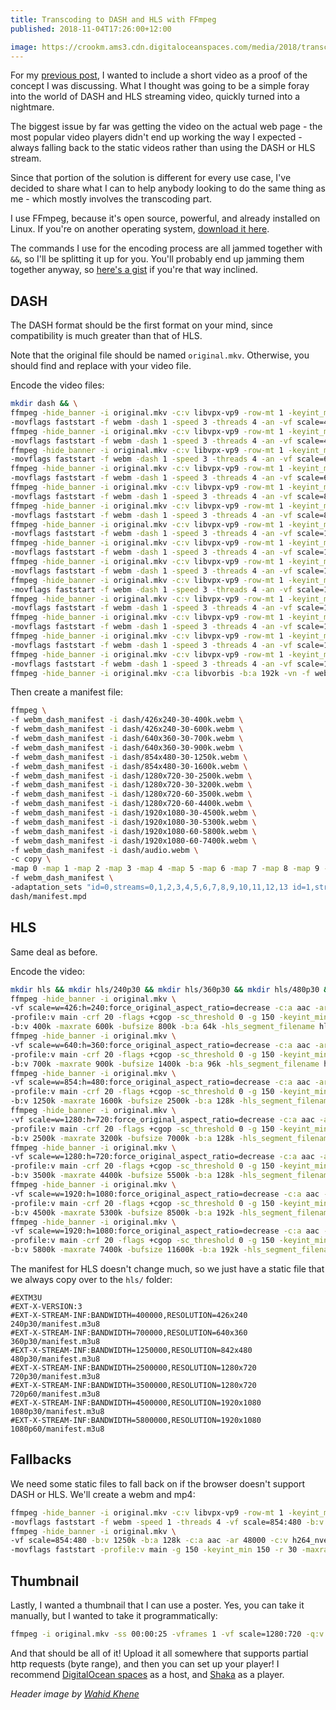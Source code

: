```yaml
---
title: Transcoding to DASH and HLS with FFmpeg
published: 2018-11-04T17:26:00+12:00

image: https://crookm.ams3.cdn.digitaloceanspaces.com/media/2018/transcoding-to-dash-and-hls-with-ffmpeg--9b3ab1d4-5fac-4534-aff0-b09e437e58d3.jpg
---
```


For my [previous post](https://www.crookm.com/journal/2018/running-skyrim-se-on-linux-mint-19/), I wanted to include a short video as a proof of the concept I was discussing. What I thought was going to be a simple foray into the world of DASH and HLS streaming video, quickly turned into a nightmare.

The biggest issue by far was getting the video on the actual web page - the most popular video players didn't end up working the way I expected - always falling back to the static videos rather than using the DASH or HLS stream.

Since that portion of the solution is different for every use case, I've decided to share what I can to help anybody looking to do the same thing as me - which mostly involves the transcoding part.

I use FFmpeg, because it's open source, powerful, and already installed on Linux. If you're on another operating system, [download it here](https://www.ffmpeg.org/).

The commands I use for the encoding process are all jammed together with `&&`, so I'll be splitting it up for you. You'll probably end up jamming them together anyway, so [here's a gist](https://gist.github.com/crookm/ab234655b5b3d2e4ac5f1502ad1b6e5c) if you're that way inclined.

## DASH
The DASH format should be the first format on your mind, since compatibility is much greater than that of HLS.

Note that the original file should be named `original.mkv`. Otherwise, you should find and replace with your video file.

Encode the video files:

```sh
mkdir dash && \
ffmpeg -hide_banner -i original.mkv -c:v libvpx-vp9 -row-mt 1 -keyint_min 150 -g 150 -tile-columns 4 -frame-parallel 1 \
-movflags faststart -f webm -dash 1 -speed 3 -threads 4 -an -vf scale=426:240 -b:v 400k -r 30 -dash 1 dash/426x240-30-400k.webm && \
ffmpeg -hide_banner -i original.mkv -c:v libvpx-vp9 -row-mt 1 -keyint_min 150 -g 150 -tile-columns 4 -frame-parallel 1 \
-movflags faststart -f webm -dash 1 -speed 3 -threads 4 -an -vf scale=426:240 -b:v 600k -r 30 -dash 1 dash/426x240-30-600k.webm && \
ffmpeg -hide_banner -i original.mkv -c:v libvpx-vp9 -row-mt 1 -keyint_min 150 -g 150 -tile-columns 4 -frame-parallel 1 \
-movflags faststart -f webm -dash 1 -speed 3 -threads 4 -an -vf scale=640:360 -b:v 700k -r 30 -dash 1 dash/640x360-30-700k.webm && \
ffmpeg -hide_banner -i original.mkv -c:v libvpx-vp9 -row-mt 1 -keyint_min 150 -g 150 -tile-columns 4 -frame-parallel 1 \
-movflags faststart -f webm -dash 1 -speed 3 -threads 4 -an -vf scale=640:360 -b:v 900k -r 30 -dash 1 dash/640x360-30-900k.webm && \
ffmpeg -hide_banner -i original.mkv -c:v libvpx-vp9 -row-mt 1 -keyint_min 150 -g 150 -tile-columns 4 -frame-parallel 1 \
-movflags faststart -f webm -dash 1 -speed 3 -threads 4 -an -vf scale=854:480 -b:v 1250k -r 30 -dash 1 dash/854x480-30-1250k.webm && \
ffmpeg -hide_banner -i original.mkv -c:v libvpx-vp9 -row-mt 1 -keyint_min 150 -g 150 -tile-columns 4 -frame-parallel 1 \
-movflags faststart -f webm -dash 1 -speed 3 -threads 4 -an -vf scale=854:480 -b:v 1600k -r 30 -dash 1 dash/854x480-30-1600k.webm && \
ffmpeg -hide_banner -i original.mkv -c:v libvpx-vp9 -row-mt 1 -keyint_min 150 -g 150 -tile-columns 4 -frame-parallel 1 \
-movflags faststart -f webm -dash 1 -speed 3 -threads 4 -an -vf scale=1280:720 -b:v 2500k -r 30 -dash 1 dash/1280x720-30-2500k.webm && \
ffmpeg -hide_banner -i original.mkv -c:v libvpx-vp9 -row-mt 1 -keyint_min 150 -g 150 -tile-columns 4 -frame-parallel 1 \
-movflags faststart -f webm -dash 1 -speed 3 -threads 4 -an -vf scale=1280:720 -b:v 3200k -r 30 -dash 1 dash/1280x720-30-3200k.webm && \
ffmpeg -hide_banner -i original.mkv -c:v libvpx-vp9 -row-mt 1 -keyint_min 150 -g 150 -tile-columns 4 -frame-parallel 1 \
-movflags faststart -f webm -dash 1 -speed 3 -threads 4 -an -vf scale=1280:720 -b:v 3500k -r 60 -dash 1 dash/1280x720-60-3500k.webm && \
ffmpeg -hide_banner -i original.mkv -c:v libvpx-vp9 -row-mt 1 -keyint_min 150 -g 150 -tile-columns 4 -frame-parallel 1 \
-movflags faststart -f webm -dash 1 -speed 3 -threads 4 -an -vf scale=1280:720 -b:v 4400k -r 60 -dash 1 dash/1280x720-60-4400k.webm && \
ffmpeg -hide_banner -i original.mkv -c:v libvpx-vp9 -row-mt 1 -keyint_min 150 -g 150 -tile-columns 4 -frame-parallel 1 \
-movflags faststart -f webm -dash 1 -speed 3 -threads 4 -an -vf scale=1920:1080 -b:v 4500k -r 30 -dash 1 dash/1920x1080-30-4500k.webm && \
ffmpeg -hide_banner -i original.mkv -c:v libvpx-vp9 -row-mt 1 -keyint_min 150 -g 150 -tile-columns 4 -frame-parallel 1 \
-movflags faststart -f webm -dash 1 -speed 3 -threads 4 -an -vf scale=1920:1080 -b:v 5300k -r 30 -dash 1 dash/1920x1080-30-5300k.webm && \
ffmpeg -hide_banner -i original.mkv -c:v libvpx-vp9 -row-mt 1 -keyint_min 150 -g 150 -tile-columns 4 -frame-parallel 1 \
-movflags faststart -f webm -dash 1 -speed 3 -threads 4 -an -vf scale=1920:1080 -b:v 5800k -r 60 -dash 1 dash/1920x1080-60-5800k.webm && \
ffmpeg -hide_banner -i original.mkv -c:v libvpx-vp9 -row-mt 1 -keyint_min 150 -g 150 -tile-columns 4 -frame-parallel 1 \
-movflags faststart -f webm -dash 1 -speed 3 -threads 4 -an -vf scale=1920:1080 -b:v 7400k -r 60 -dash 1 dash/1920x1080-60-7400k.webm && \
ffmpeg -hide_banner -i original.mkv -c:a libvorbis -b:a 192k -vn -f webm -dash 1 dash/audio.webm
```

Then create a manifest file:

```sh
ffmpeg \
-f webm_dash_manifest -i dash/426x240-30-400k.webm \
-f webm_dash_manifest -i dash/426x240-30-600k.webm \
-f webm_dash_manifest -i dash/640x360-30-700k.webm \
-f webm_dash_manifest -i dash/640x360-30-900k.webm \
-f webm_dash_manifest -i dash/854x480-30-1250k.webm \
-f webm_dash_manifest -i dash/854x480-30-1600k.webm \
-f webm_dash_manifest -i dash/1280x720-30-2500k.webm \
-f webm_dash_manifest -i dash/1280x720-30-3200k.webm \
-f webm_dash_manifest -i dash/1280x720-60-3500k.webm \
-f webm_dash_manifest -i dash/1280x720-60-4400k.webm \
-f webm_dash_manifest -i dash/1920x1080-30-4500k.webm \
-f webm_dash_manifest -i dash/1920x1080-30-5300k.webm \
-f webm_dash_manifest -i dash/1920x1080-60-5800k.webm \
-f webm_dash_manifest -i dash/1920x1080-60-7400k.webm \
-f webm_dash_manifest -i dash/audio.webm \
-c copy \
-map 0 -map 1 -map 2 -map 3 -map 4 -map 5 -map 6 -map 7 -map 8 -map 9 -map 10 -map 11 -map 12 -map 13 -map 14 \
-f webm_dash_manifest \
-adaptation_sets "id=0,streams=0,1,2,3,4,5,6,7,8,9,10,11,12,13 id=1,streams=14" \
dash/manifest.mpd
```

## HLS
Same deal as before.

Encode the video:

```sh
mkdir hls && mkdir hls/240p30 && mkdir hls/360p30 && mkdir hls/480p30 && mkdir hls/720p30 && mkdir hls/720p60 && mkdir hls/1080p30 && mkdir hls/1080p60 && \
ffmpeg -hide_banner -i original.mkv \
-vf scale=w=426:h=240:force_original_aspect_ratio=decrease -c:a aac -ar 48000 -c:v h264_nvenc -pixel_format yuv420p \
-profile:v main -crf 20 -flags +cgop -sc_threshold 0 -g 150 -keyint_min 150 -r 30 -hls_time 4 -hls_playlist_type vod \
-b:v 400k -maxrate 600k -bufsize 800k -b:a 64k -hls_segment_filename hls/240p30/240p_%03d.ts hls/240p30/manifest.m3u8 && \
ffmpeg -hide_banner -i original.mkv \
-vf scale=w=640:h=360:force_original_aspect_ratio=decrease -c:a aac -ar 48000 -c:v h264_nvenc -pixel_format yuv420p \
-profile:v main -crf 20 -flags +cgop -sc_threshold 0 -g 150 -keyint_min 150 -r 30 -hls_time 4 -hls_playlist_type vod \
-b:v 700k -maxrate 900k -bufsize 1400k -b:a 96k -hls_segment_filename hls/360p30/360p_%03d.ts hls/360p30/manifest.m3u8 && \
ffmpeg -hide_banner -i original.mkv \
-vf scale=w=854:h=480:force_original_aspect_ratio=decrease -c:a aac -ar 48000 -c:v h264_nvenc -pixel_format yuv420p \
-profile:v main -crf 20 -flags +cgop -sc_threshold 0 -g 150 -keyint_min 150 -r 30 -hls_time 4 -hls_playlist_type vod \
-b:v 1250k -maxrate 1600k -bufsize 2500k -b:a 128k -hls_segment_filename hls/480p30/480p_%03d.ts hls/480p30/manifest.m3u8 && \
ffmpeg -hide_banner -i original.mkv \
-vf scale=w=1280:h=720:force_original_aspect_ratio=decrease -c:a aac -ar 48000 -c:v h264_nvenc -pixel_format yuv420p \
-profile:v main -crf 20 -flags +cgop -sc_threshold 0 -g 150 -keyint_min 150 -r 30 -hls_time 4 -hls_playlist_type vod \
-b:v 2500k -maxrate 3200k -bufsize 7000k -b:a 128k -hls_segment_filename hls/720p30/720p_%03d.ts hls/720p30/manifest.m3u8 && \
ffmpeg -hide_banner -i original.mkv \
-vf scale=w=1280:h=720:force_original_aspect_ratio=decrease -c:a aac -ar 48000 -c:v h264_nvenc -pixel_format yuv420p \
-profile:v main -crf 20 -flags +cgop -sc_threshold 0 -g 150 -keyint_min 150 -r 60 -hls_time 4 -hls_playlist_type vod \
-b:v 3500k -maxrate 4400k -bufsize 5500k -b:a 128k -hls_segment_filename hls/720p60/720p_%03d.ts hls/720p60/manifest.m3u8 && \
ffmpeg -hide_banner -i original.mkv \
-vf scale=w=1920:h=1080:force_original_aspect_ratio=decrease -c:a aac -ar 48000 -c:v h264_nvenc -pixel_format yuv420p \
-profile:v main -crf 20 -flags +cgop -sc_threshold 0 -g 150 -keyint_min 150 -r 30 -hls_time 4 -hls_playlist_type vod \
-b:v 4500k -maxrate 5300k -bufsize 8500k -b:a 192k -hls_segment_filename hls/1080p30/1080p_%03d.ts hls/1080p30/manifest.m3u8 && \
ffmpeg -hide_banner -i original.mkv \
-vf scale=w=1920:h=1080:force_original_aspect_ratio=decrease -c:a aac -ar 48000 -c:v h264_nvenc -pixel_format yuv420p \
-profile:v main -crf 20 -flags +cgop -sc_threshold 0 -g 150 -keyint_min 150 -r 60 -hls_time 4 -hls_playlist_type vod \
-b:v 5800k -maxrate 7400k -bufsize 11600k -b:a 192k -hls_segment_filename hls/1080p60/1080p_%03d.ts hls/1080p60/manifest.m3u8
```

The manifest for HLS doesn't change much, so we just have a static file that we always copy over to the `hls/` folder:

```
#EXTM3U
#EXT-X-VERSION:3
#EXT-X-STREAM-INF:BANDWIDTH=400000,RESOLUTION=426x240
240p30/manifest.m3u8
#EXT-X-STREAM-INF:BANDWIDTH=700000,RESOLUTION=640x360
360p30/manifest.m3u8
#EXT-X-STREAM-INF:BANDWIDTH=1250000,RESOLUTION=842x480
480p30/manifest.m3u8
#EXT-X-STREAM-INF:BANDWIDTH=2500000,RESOLUTION=1280x720
720p30/manifest.m3u8
#EXT-X-STREAM-INF:BANDWIDTH=3500000,RESOLUTION=1280x720
720p60/manifest.m3u8
#EXT-X-STREAM-INF:BANDWIDTH=4500000,RESOLUTION=1920x1080
1080p30/manifest.m3u8
#EXT-X-STREAM-INF:BANDWIDTH=5800000,RESOLUTION=1920x1080
1080p60/manifest.m3u8
```

## Fallbacks
We need some static files to fall back on if the browser doesn't support DASH or HLS. We'll create a webm and mp4:

```sh
ffmpeg -hide_banner -i original.mkv -c:v libvpx-vp9 -row-mt 1 -keyint_min 150 -g 150 -tile-columns 4 -frame-parallel 1 \
-movflags faststart -f webm -speed 1 -threads 4 -vf scale=854:480 -b:v 1250k -r 30 nostream--854x480-30-1250k.webm && \
ffmpeg -hide_banner -i original.mkv \
-vf scale=854:480 -b:v 1250k -b:a 128k -c:a aac -ar 48000 -c:v h264_nvenc -pixel_format yuv420p \
-movflags faststart -profile:v main -g 150 -keyint_min 150 -r 30 -maxrate 1600k -bufsize 2500k nostream--854x480-30-1250k.mp4
```

## Thumbnail
Lastly, I wanted a thumbnail that I can use a poster. Yes, you can take it manually, but I wanted to take it programmatically:

```sh
ffmpeg -i original.mkv -ss 00:00:25 -vframes 1 -vf scale=1280:720 -q:v 5 thumb.jpg
```

And that should be all of it! Upload it all somewhere that supports partial http requests (byte range), and then you can set up your player! I recommend [DigitalOcean spaces](https://m.do.co/c/f8ffd8a5f356) as a host, and [Shaka](https://github.com/google/shaka-player) as a player.

*Header image by [Wahid Khene](https://unsplash.com/photos/iKdQCIiSMlQ?utm_source=unsplash&utm_medium=referral&utm_content=creditCopyText)*
